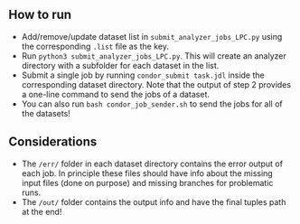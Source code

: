 
## How to run
- Add/remove/update dataset list in `submit_analyzer_jobs_LPC.py` using the corresponding `.list` file as the key.
- Run `python3 submit_analyzer_jobs_LPC.py`. This will create an analyzer directory with a subfolder for each dataset in the list.
- Submit a single job by running `condor_submit task.jdl` inside the corresponding dataset directory. Note that the output of step 2 provides a one-line command to send the jobs of a dataset.
- You can also run `bash condor_job_sender.sh` to send the jobs for all of the datasets!

## Considerations
- The `/err/` folder in each dataset directory contains the error output of each job. In principle these files should have info about the missing input files (done on purpose) and missing branches for problematic runs.
- The `/out/` folder contains the output info and have the final tuples path at the end!
